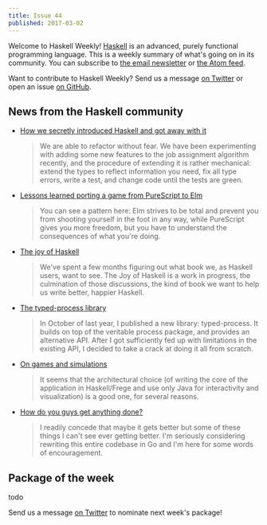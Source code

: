 ```yaml
---
title: Issue 44
published: 2017-03-02
---
```


Welcome to Haskell Weekly!
[Haskell](https://haskell-lang.org) is an advanced, purely functional programming language.
This is a weekly summary of what's going on in its community.
You can subscribe to [the email newsletter](https://news.us10.list-manage.com/subscribe?u=49a6a2e17b12be2c5c4dcb232&id=ffbbbbd930)
or [the Atom feed](/haskell-weekly.atom).

Want to contribute to Haskell Weekly?
Send us a message [on Twitter](https://twitter.com/haskellweekly)
or open an issue [on GitHub](https://github.com/haskellweekly/haskellweekly.github.io).

## News from the Haskell community

-   [How we secretly introduced Haskell and got away with it](https://tech.channable.com/posts/2017-02-24-how-we-secretly-introduced-haskell-and-got-away-with-it.html)

    > We are able to refactor without fear. We have been experimenting with adding some new features to the job assignment algorithm recently, and the procedure of extending it is rather mechanical: extend the types to reflect information you need, fix all type errors, write a test, and change code until the tests are green.

-   [Lessons learned porting a game from PureScript to Elm](https://alpacaaa.net/blog/post/elm-purescript-in-depth-overview/)

    > You can see a pattern here: Elm strives to be total and prevent you from shooting yourself in the foot in any way, while PureScript gives you more freedom, but you have to understand the consequences of what you're doing.

-   [The joy of Haskell](https://joyofhaskell.com/posts/2017-02-28-welcome.html)

    > We've spent a few months figuring out what book we, as Haskell users, want to see. The Joy of Haskell is a work in progress, the culmination of those discussions, the kind of book we want to help us write better, happier Haskell.

-   [The typed-process library](https://www.fpcomplete.com/blog/2017/02/typed-process)

    > In October of last year, I published a new library: typed-process. It builds on top of the veritable process package, and provides an alternative API. After I got sufficiently fed up with limitations in the existing API, I decided to take a crack at doing it all from scratch.

-   [On games and simulations](https://www.jeroenkeiren.nl/blog/on-games-and-simulations/)

    > It seems that the architectural choice (of writing the core of the application in Haskell/Frege and use only Java for interactivity and visualization) is a good one, for several reasons.

-   [How do you guys get anything done?](https://www.reddit.com/r/haskell/comments/5wb5qw/how_do_you_guys_get_anything_done/)

    > I readily concede that maybe it gets better but some of these things I can't see ever getting better. I'm seriously considering rewriting this entire codebase in Go and I'm here for some words of encouragement.

## Package of the week

todo

Send us a message [on Twitter](https://twitter.com/haskellweekly) to nominate next week's package!
